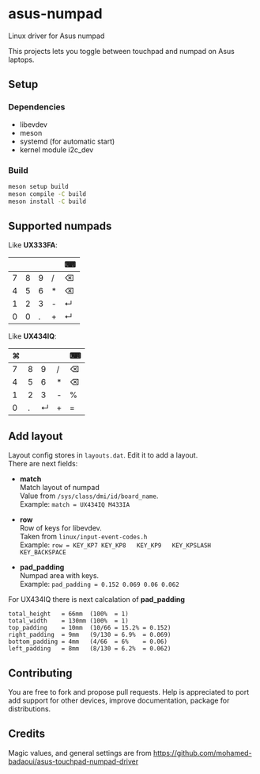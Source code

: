 # asus-numpad
Linux driver for Asus numpad

This projects lets you toggle between touchpad and numpad on Asus laptops.

## Setup
### Dependencies
* libevdev
* meson
* systemd (for automatic start)
* kernel module i2c_dev

### Build
```bash
meson setup build
meson compile -C build
meson install -C build
```

## Supported numpads
Like **UX333FA**:

|   |   |   |   | ⌨ |
|---|---|---|---|---|
| 7 | 8 | 9 | / | ⌫ |
| 4 | 5 | 6 | * | ⌫ |
| 1 | 2 | 3 | - | ↵ |
| 0 | 0 | . | + | ↵ |

Like **UX434IQ**:

| ⌘ |   |   |   | ⌨ |
|---|---|---|---|---|
| 7 | 8 | 9 | / | ⌫ |
| 4 | 5 | 6 | * | ⌫ |
| 1 | 2 | 3 | - | % |
| 0 | . | ↵ | + | = |

## Add layout
Layout config stores in `layouts.dat`. Edit it to add a layout.<br>
There are next fields:

* **match**<br>
Match layout of numpad<br>
Value from `/sys/class/dmi/id/board_name`.<br>
Example: `match = UX434IQ M433IA`

* **row**<br>
Row of keys for libevdev.<br>
Taken from `linux/input-event-codes.h`<br>
Example: `row = KEY_KP7 KEY_KP8   KEY_KP9   KEY_KPSLASH    KEY_BACKSPACE`

* **pad_padding**<br>
Numpad area with keys.<br>
Example: `pad_padding = 0.152 0.069 0.06 0.062`


For UX434IQ there is next calcalation of **pad_padding**<br>
```
total_height   = 66mm  (100%  = 1)
total_width    = 130mm (100%  = 1)
top_padding    = 10mm  (10/66 = 15.2% = 0.152)
right_padding  = 9mm   (9/130 = 6.9%  = 0.069)
bottom_padding = 4mm   (4/66  = 6%    = 0.06)
left_padding   = 8mm   (8/130 = 6.2%  = 0.062)
```

## Contributing
You are free to fork and propose pull requests.
Help is appreciated to port add support for other devices, improve documentation, package for distributions.

## Credits
Magic values, and general settings are from https://github.com/mohamed-badaoui/asus-touchpad-numpad-driver

